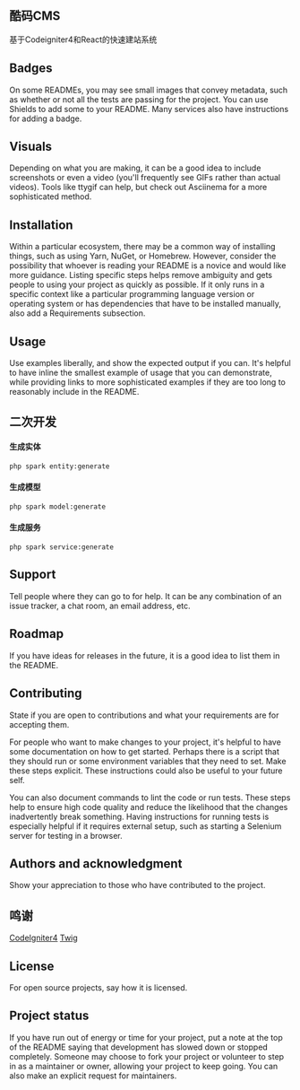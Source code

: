 ## 酷码CMS

基于Codeigniter4和React的快速建站系统

## Badges

On some READMEs, you may see small images that convey metadata, such as whether or not all the tests are passing for the
project. You can use Shields to add some to your README. Many services also have instructions for adding a badge.

## Visuals

Depending on what you are making, it can be a good idea to include screenshots or even a video (you'll frequently see
GIFs rather than actual videos). Tools like ttygif can help, but check out Asciinema for a more sophisticated method.

## Installation

Within a particular ecosystem, there may be a common way of installing things, such as using Yarn, NuGet, or Homebrew.
However, consider the possibility that whoever is reading your README is a novice and would like more guidance. Listing
specific steps helps remove ambiguity and gets people to using your project as quickly as possible. If it only runs in a
specific context like a particular programming language version or operating system or has dependencies that have to be
installed manually, also add a Requirements subsection.

## Usage

Use examples liberally, and show the expected output if you can. It's helpful to have inline the smallest example of
usage that you can demonstrate, while providing links to more sophisticated examples if they are too long to reasonably
include in the README.

## 二次开发

#### 生成实体

```shell
php spark entity:generate
```

#### 生成模型

```shell
php spark model:generate
```

#### 生成服务
```shell
php spark service:generate
```
## Support

Tell people where they can go to for help. It can be any combination of an issue tracker, a chat room, an email address,
etc.

## Roadmap

If you have ideas for releases in the future, it is a good idea to list them in the README.

## Contributing

State if you are open to contributions and what your requirements are for accepting them.

For people who want to make changes to your project, it's helpful to have some documentation on how to get started.
Perhaps there is a script that they should run or some environment variables that they need to set. Make these steps
explicit. These instructions could also be useful to your future self.

You can also document commands to lint the code or run tests. These steps help to ensure high code quality and reduce
the likelihood that the changes inadvertently break something. Having instructions for running tests is especially
helpful if it requires external setup, such as starting a Selenium server for testing in a browser.

## Authors and acknowledgment

Show your appreciation to those who have contributed to the project.

## 鸣谢

[CodeIgniter4](https://github.com/codeigniter4/CodeIgniter4)
[Twig](https://twig.symfony.com/)

## License

For open source projects, say how it is licensed.

## Project status

If you have run out of energy or time for your project, put a note at the top of the README saying that development has
slowed down or stopped completely. Someone may choose to fork your project or volunteer to step in as a maintainer or
owner, allowing your project to keep going. You can also make an explicit request for maintainers.
